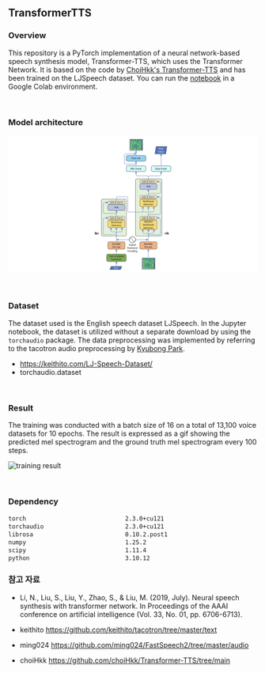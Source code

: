 ## TransformerTTS

### Overview

This repository is a PyTorch implementation of a neural network-based speech synthesis model, Transformer-TTS, which uses the Transformer Network. It is based on the code by [ChoiHkk's Transformer-TTS](https://github.com/choiHkk/Transformer-TTS/tree/main) and has been trained on the LJSpeech dataset. You can run the [notebook](https://github.com/Orca0917/TransformerTTS/blob/main/TransformerTTS.ipynb) in a Google Colab environment.

<br>

### Model architecture

![Transformer architecture](./asset/transformer-tts-architecture.png)

<br>

### Dataset

The dataset used is the English speech dataset LJSpeech. In the Jupyter notebook, the dataset is utilized without a separate download by using the `torchaudio` package. The data preprocessing was implemented by referring to the tacotron audio preprocessing by [Kyubong Park](https://github.com/Kyubyong).

* https://keithito.com/LJ-Speech-Dataset/
* torchaudio.dataset

<br>

### Result 

The training was conducted with a batch size of 16 on a total of 13,100 voice datasets for 10 epochs. The result is expressed as a gif showing the predicted mel spectrogram and the ground truth mel spectrogram every 100 steps.

![training result](./asset/transformer-tts-result.gif)

<br>

### Dependency

```text
torch                            2.3.0+cu121
torchaudio                       2.3.0+cu121
librosa                          0.10.2.post1
numpy                            1.25.2
scipy                            1.11.4
python                           3.10.12
```

### 참고 자료

* Li, N., Liu, S., Liu, Y., Zhao, S., & Liu, M. (2019, July). Neural speech synthesis with transformer network. In Proceedings of the AAAI conference on artificial intelligence (Vol. 33, No. 01, pp. 6706-6713).

* keithito https://github.com/keithito/tacotron/tree/master/text

* ming024 https://github.com/ming024/FastSpeech2/tree/master/audio

* choiHkk https://github.com/choiHkk/Transformer-TTS/tree/main

